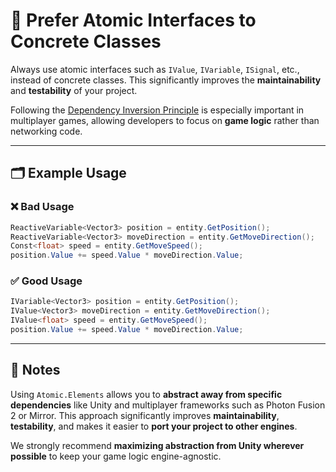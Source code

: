 # 📌 Prefer Atomic Interfaces to Concrete Classes 

Always use atomic interfaces such as `IValue`, `IVariable`, `ISignal`, etc., instead of concrete classes. This significantly improves the **maintainability** and **testability** of your project.

Following the [Dependency Inversion Principle](https://en.wikipedia.org/wiki/Dependency_inversion_principle) is especially important in multiplayer games, allowing developers to focus on **game logic** rather than networking code.

---

## 🗂 Example Usage

### ❌ Bad Usage
```csharp
ReactiveVariable<Vector3> position = entity.GetPosition();
ReactiveVariable<Vector3> moveDirection = entity.GetMoveDirection();
Const<float> speed = entity.GetMoveSpeed();
position.Value += speed.Value * moveDirection.Value;
```

### ✅ Good Usage
```csharp
IVariable<Vector3> position = entity.GetPosition();
IValue<Vector3> moveDirection = entity.GetMoveDirection();
IValue<float> speed = entity.GetMoveSpeed();
position.Value += speed.Value * moveDirection.Value;
```

---

## 📝 Notes 

Using `Atomic.Elements` allows you to **abstract away from specific dependencies** like Unity and multiplayer frameworks such as Photon Fusion 2 or Mirror. This approach significantly improves **maintainability**, **testability**, and makes it easier to **port your project to other engines**.

We strongly recommend **maximizing abstraction from Unity wherever possible** to keep your game logic engine-agnostic.